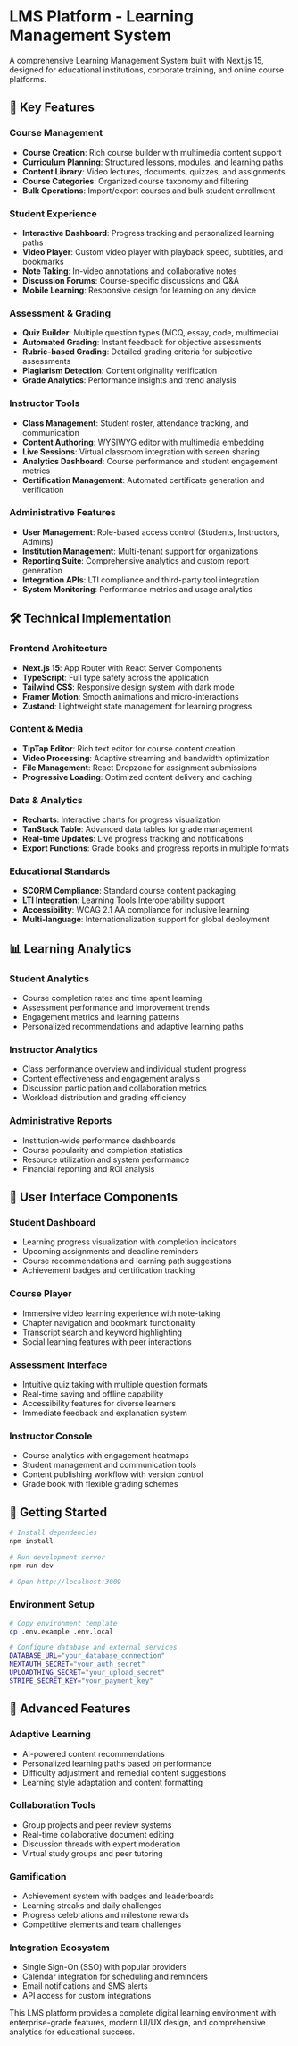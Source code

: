 # LMS Platform - Learning Management System

A comprehensive Learning Management System built with Next.js 15, designed for educational institutions, corporate training, and online course platforms.

## 🎯 Key Features

### Course Management
- **Course Creation**: Rich course builder with multimedia content support
- **Curriculum Planning**: Structured lessons, modules, and learning paths
- **Content Library**: Video lectures, documents, quizzes, and assignments
- **Course Categories**: Organized course taxonomy and filtering
- **Bulk Operations**: Import/export courses and bulk student enrollment

### Student Experience
- **Interactive Dashboard**: Progress tracking and personalized learning paths
- **Video Player**: Custom video player with playback speed, subtitles, and bookmarks
- **Note Taking**: In-video annotations and collaborative notes
- **Discussion Forums**: Course-specific discussions and Q&A
- **Mobile Learning**: Responsive design for learning on any device

### Assessment & Grading
- **Quiz Builder**: Multiple question types (MCQ, essay, code, multimedia)
- **Automated Grading**: Instant feedback for objective assessments
- **Rubric-based Grading**: Detailed grading criteria for subjective assessments
- **Plagiarism Detection**: Content originality verification
- **Grade Analytics**: Performance insights and trend analysis

### Instructor Tools
- **Class Management**: Student roster, attendance tracking, and communication
- **Content Authoring**: WYSIWYG editor with multimedia embedding
- **Live Sessions**: Virtual classroom integration with screen sharing
- **Analytics Dashboard**: Course performance and student engagement metrics
- **Certification Management**: Automated certificate generation and verification

### Administrative Features
- **User Management**: Role-based access control (Students, Instructors, Admins)
- **Institution Management**: Multi-tenant support for organizations
- **Reporting Suite**: Comprehensive analytics and custom report generation
- **Integration APIs**: LTI compliance and third-party tool integration
- **System Monitoring**: Performance metrics and usage analytics

## 🛠 Technical Implementation

### Frontend Architecture
- **Next.js 15**: App Router with React Server Components
- **TypeScript**: Full type safety across the application
- **Tailwind CSS**: Responsive design system with dark mode
- **Framer Motion**: Smooth animations and micro-interactions
- **Zustand**: Lightweight state management for learning progress

### Content & Media
- **TipTap Editor**: Rich text editor for course content creation
- **Video Processing**: Adaptive streaming and bandwidth optimization
- **File Management**: React Dropzone for assignment submissions
- **Progressive Loading**: Optimized content delivery and caching

### Data & Analytics
- **Recharts**: Interactive charts for progress visualization
- **TanStack Table**: Advanced data tables for grade management
- **Real-time Updates**: Live progress tracking and notifications
- **Export Functions**: Grade books and progress reports in multiple formats

### Educational Standards
- **SCORM Compliance**: Standard course content packaging
- **LTI Integration**: Learning Tools Interoperability support
- **Accessibility**: WCAG 2.1 AA compliance for inclusive learning
- **Multi-language**: Internationalization support for global deployment

## 📊 Learning Analytics

### Student Analytics
- Course completion rates and time spent learning
- Assessment performance and improvement trends
- Engagement metrics and learning patterns
- Personalized recommendations and adaptive learning paths

### Instructor Analytics
- Class performance overview and individual student progress
- Content effectiveness and engagement analysis
- Discussion participation and collaboration metrics
- Workload distribution and grading efficiency

### Administrative Reports
- Institution-wide performance dashboards
- Course popularity and completion statistics
- Resource utilization and system performance
- Financial reporting and ROI analysis

## 🎨 User Interface Components

### Student Dashboard
- Learning progress visualization with completion indicators
- Upcoming assignments and deadline reminders
- Course recommendations and learning path suggestions
- Achievement badges and certification tracking

### Course Player
- Immersive video learning experience with note-taking
- Chapter navigation and bookmark functionality
- Transcript search and keyword highlighting
- Social learning features with peer interactions

### Assessment Interface
- Intuitive quiz taking with multiple question formats
- Real-time saving and offline capability
- Accessibility features for diverse learners
- Immediate feedback and explanation system

### Instructor Console
- Course analytics with engagement heatmaps
- Student management and communication tools
- Content publishing workflow with version control
- Grade book with flexible grading schemes

## 🔧 Getting Started

```bash
# Install dependencies
npm install

# Run development server
npm run dev

# Open http://localhost:3009
```

### Environment Setup
```bash
# Copy environment template
cp .env.example .env.local

# Configure database and external services
DATABASE_URL="your_database_connection"
NEXTAUTH_SECRET="your_auth_secret"
UPLOADTHING_SECRET="your_upload_secret"
STRIPE_SECRET_KEY="your_payment_key"
```

## 🌟 Advanced Features

### Adaptive Learning
- AI-powered content recommendations
- Personalized learning paths based on performance
- Difficulty adjustment and remedial content suggestions
- Learning style adaptation and content formatting

### Collaboration Tools
- Group projects and peer review systems
- Real-time collaborative document editing
- Discussion threads with expert moderation
- Virtual study groups and peer tutoring

### Gamification
- Achievement system with badges and leaderboards
- Learning streaks and daily challenges
- Progress celebrations and milestone rewards
- Competitive elements and team challenges

### Integration Ecosystem
- Single Sign-On (SSO) with popular providers
- Calendar integration for scheduling and reminders
- Email notifications and SMS alerts
- API access for custom integrations

This LMS platform provides a complete digital learning environment with enterprise-grade features, modern UI/UX design, and comprehensive analytics for educational success.